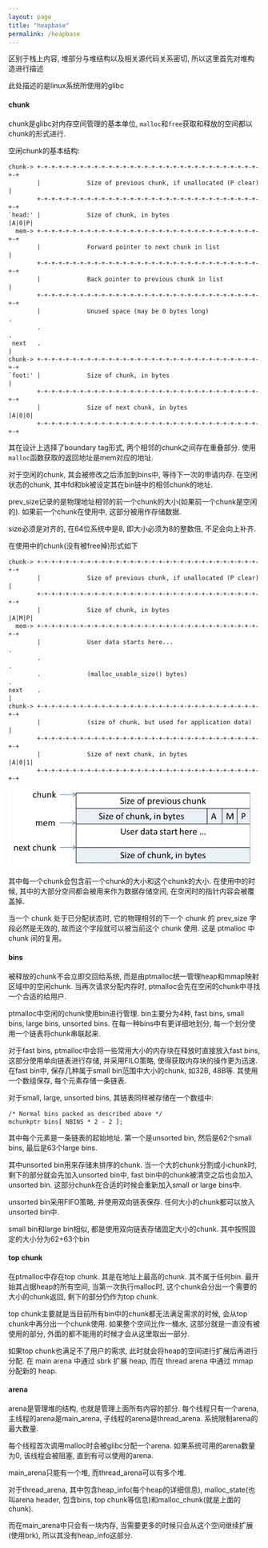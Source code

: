 ```yaml
---
layout: page
title: "heapbase"
permalink: /heapbase
---
```


区别于栈上内容, 堆部分与堆结构以及相关源代码关系密切, 所以这里首先对堆构造进行描述

此处描述的是linux系统所使用的glibc

#### chunk
chunk是glibc对内存空间管理的基本单位, `malloc`和`free`获取和释放的空间都以chunk的形式进行.

空闲chunk的基本结构:
```
chunk-> +-+-+-+-+-+-+-+-+-+-+-+-+-+-+-+-+-+-+-+-+-+-+-+-+-+-+-+-+-+-+-+-+
        |             Size of previous chunk, if unallocated (P clear)  |
        +-+-+-+-+-+-+-+-+-+-+-+-+-+-+-+-+-+-+-+-+-+-+-+-+-+-+-+-+-+-+-+-+
`head:' |             Size of chunk, in bytes                     |A|0|P|
  mem-> +-+-+-+-+-+-+-+-+-+-+-+-+-+-+-+-+-+-+-+-+-+-+-+-+-+-+-+-+-+-+-+-+
        |             Forward pointer to next chunk in list             |
        +-+-+-+-+-+-+-+-+-+-+-+-+-+-+-+-+-+-+-+-+-+-+-+-+-+-+-+-+-+-+-+-+
        |             Back pointer to previous chunk in list            |
        +-+-+-+-+-+-+-+-+-+-+-+-+-+-+-+-+-+-+-+-+-+-+-+-+-+-+-+-+-+-+-+-+
        |             Unused space (may be 0 bytes long)                .
        .                                                               .
 next   .                                                               |
chunk-> +-+-+-+-+-+-+-+-+-+-+-+-+-+-+-+-+-+-+-+-+-+-+-+-+-+-+-+-+-+-+-+-+
`foot:' |             Size of chunk, in bytes                           |
        +-+-+-+-+-+-+-+-+-+-+-+-+-+-+-+-+-+-+-+-+-+-+-+-+-+-+-+-+-+-+-+-+
        |             Size of next chunk, in bytes                |A|0|0|
        +-+-+-+-+-+-+-+-+-+-+-+-+-+-+-+-+-+-+-+-+-+-+-+-+-+-+-+-+-+-+-+-+
```
其在设计上选择了boundary tag形式, 两个相邻的chunk之间存在重叠部分. 使用`malloc`函数获取的返回地址是mem对应的地址.

对于空闲的chunk, 其会被修改之后添加到bins中, 等待下一次的申请内存. 在空闲状态的chunk, 其中fd和bk被设定其在bin链中的相邻chunk的地址.

prev_size记录的是物理地址相邻的前一个chunk的大小(如果前一个chunk是空闲的). 如果前一个chunk在使用中, 这部分被用作存储数据.

size必须是对齐的, 在64位系统中是8, 即大小必须为8的整数倍, 不足会向上补齐.

在使用中的chunk(没有被free掉)形式如下

```
chunk-> +-+-+-+-+-+-+-+-+-+-+-+-+-+-+-+-+-+-+-+-+-+-+-+-+-+-+-+-+-+-+-+-+
        |             Size of previous chunk, if unallocated (P clear)  |
        +-+-+-+-+-+-+-+-+-+-+-+-+-+-+-+-+-+-+-+-+-+-+-+-+-+-+-+-+-+-+-+-+
        |             Size of chunk, in bytes                     |A|M|P|
  mem-> +-+-+-+-+-+-+-+-+-+-+-+-+-+-+-+-+-+-+-+-+-+-+-+-+-+-+-+-+-+-+-+-+
        |             User data starts here...                          .
        .                                                               .
        .             (malloc_usable_size() bytes)                      .
next    .                                                               |
chunk-> +-+-+-+-+-+-+-+-+-+-+-+-+-+-+-+-+-+-+-+-+-+-+-+-+-+-+-+-+-+-+-+-+
        |             (size of chunk, but used for application data)    |
        +-+-+-+-+-+-+-+-+-+-+-+-+-+-+-+-+-+-+-+-+-+-+-+-+-+-+-+-+-+-+-+-+
        |             Size of next chunk, in bytes                |A|0|1|
        +-+-+-+-+-+-+-+-+-+-+-+-+-+-+-+-+-+-+-+-+-+-+-+-+-+-+-+-+-+-+-+-+

```

![alt text](images/useingchunk.png) 

其中每一个chunk会包含前一个chunk的大小和这个chunk的大小. 在使用中的时候, 其中的大部分空间都会被用来作为数据存储空间, 在空闲时的指针内容会被覆盖掉.

当一个 chunk 处于已分配状态时, 它的物理相邻的下一个 chunk 的 prev_size 字段必然是无效的, 故而这个字段就可以被当前这个 chunk 使用. 这是 ptmalloc 中 chunk 间的复用。

#### bins
被释放的chunk不会立即交回给系统, 而是由ptmalloc统一管理heap和mmap映射区域中的空闲chunk. 当再次请求分配内存时, ptmalloc会先在空闲的chunk中寻找一个合适的给用户.

ptmalloc中空闲的chunk使用bin进行管理. bin主要分为4种, fast bins, small bins, large bins, unsorted bins. 在每一种bins中有更详细地划分, 每一个划分使用一个链表将chunk串联起来. 

对于fast bins, ptmalloc中会将一些常用大小的内存块在释放时直接放入fast bins, 这部分使用单向链表进行存储, 并采用FILO策略, 使得获取内存块的操作更为迅速. 在fast bin中, 保存几种属于small bin范围中大小的chunk, 如32B, 48B等.
其使用一个数组保存, 每个元素存储一条链表.

对于small, large, unsorted bins, 其链表同样被存储在一个数组中:

```#define NBINS 128
/* Normal bins packed as described above */
mchunkptr bins[ NBINS * 2 - 2 ];
```

其中每个元素是一条链表的起始地址. 第一个是unsorted bin, 然后是62个small bins, 最后是63个large bins.

其中unsorted bin用来存储未排序的chunk. 当一个大的chunk分割成小chunk时, 剩下的部分就会先加入unsorted bin中, fast bin中的chunk被清空之后也会加入unsorted bin. 这部分chunk在合适的时候会重新加入small or large bins中.

unsorted bin采用FIFO策略, 并使用双向链表保存. 任何大小的chunk都可以放入unsorted bin中.

small bin和large bin相似, 都是使用双向链表存储固定大小的chunk. 其中按照固定的大小分为62+63个bin

#### top chunk
在ptmalloc中存在top chunk. 其是在地址上最高的chunk. 其不属于任何bin. 最开始其占据heap的所有空间, 当第一次执行malloc时, 这个chunk会分出一个需要的大小的chunk返回, 剩下的部分仍作为top chunk. 

top chunk主要就是当目前所有bin中的chunk都无法满足需求的时候, 会从top chunk中再分出一个chunk使用. 如果整个空间比作一桶水, 这部分就是一直没有被使用的部分, 外面的都不能用的时候才会从这里取出一部分.

如果top chunk也满足不了用户的需求, 此时就会将heap的空间进行扩展后再进行分配. 在 main arena 中通过 sbrk 扩展 heap, 而在 thread arena 中通过 mmap 分配新的 heap.

#### arena
arena是管理堆的结构, 也就是管理上面所有内容的部分. 每个线程只有一个arena, 主线程的arena是main_arena, 子线程的arena是thread_arena. 系统限制arena的最大数量.

每个线程首次调用malloc时会被glibc分配一个arena. 如果系统可用的arena数量为0, 该线程会被阻塞, 直到有可以使用的arena.

main_arena只能有一个堆, 而thread_arena可以有多个堆.

对于thread_arena, 其中包含heap_info(每个heap的详细信息), malloc_state(也叫arena header, 包含bins, top chunk等信息)和malloc_chunk(就是上面的chunk).

而在main_arena中只会有一块内存, 当需要更多的时候只会从这个空间继续扩展(使用brk), 所以其没有heap_info这部分.